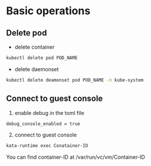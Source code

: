 # Basic operations

## Delete pod

* delete container
```sh
kubectl delete pod POD_NAME
```

* delete daemonset
```sh
kubectl delete deamonset pod POD_NAME -n kube-system
```


## Connect to guest console
1. enable debug in the toml file
```sh
debug_console_enabled = true
```

2. connect to guest console
```sh
kata-runtime exec Conatainer-ID
```
You can find container-ID at /var/run/vc/vm/Container-ID

